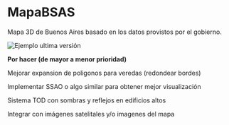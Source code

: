 # MapaBSAS
Mapa 3D de Buenos Aires basado en los datos provistos por el gobierno.

![Ejemplo ultima versión](http://i.imgur.com/G6r2dXu.png)

**Por hacer (de mayor a menor prioridad)**

Mejorar expansion de poligonos para veredas (redondear bordes)

Implementar SSAO o algo similar para obtener mejor visualización

Sistema TOD con sombras y reflejos en edificios altos

Integrar con imágenes satelitales y/o imagenes del mapa



	